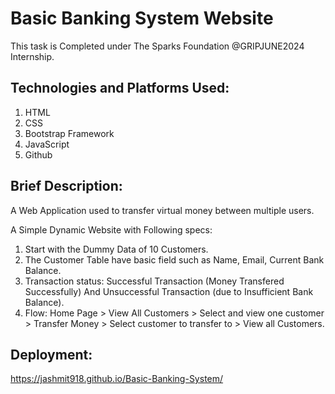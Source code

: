# Basic Banking System Website
This task is Completed under The Sparks Foundation @GRIPJUNE2024 Internship. 

## Technologies and Platforms Used:
1. HTML
2. CSS
3. Bootstrap Framework
4. JavaScript 
5. Github

## Brief Description:
A Web Application used to transfer virtual money between multiple users.

A Simple Dynamic Website with Following specs:
1. Start with the Dummy Data of 10 Customers.
2. The Customer Table have basic field such as Name, Email, Current Bank Balance.
3. Transaction status: Successful Transaction (Money Transfered Successfully) And Unsuccessful Transaction (due to Insufficient Bank Balance).
4. Flow: Home Page > View All Customers > Select and view one customer > Transfer Money > Select customer to transfer to > View all Customers.


## Deployment:
https://jashmit918.github.io/Basic-Banking-System/
